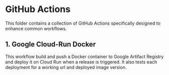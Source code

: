 # GitHub Actions

This folder contains a collection of GitHub Actions specifically designed to enhance common workflows.

## 1. Google Cloud-Run Docker
 This workflow build and push a Docker container to Google Artifact Registry and deploy it on Cloud Run when a release is triggered. It also tests each deployment for a working url and deployed image version.

